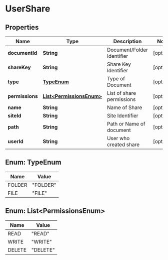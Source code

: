 

# UserShare


## Properties

| Name | Type | Description | Notes |
|------------ | ------------- | ------------- | -------------|
|**documentId** | **String** | Document/Folder Identifier |  [optional] |
|**shareKey** | **String** | Share Key Identifier |  [optional] |
|**type** | [**TypeEnum**](#TypeEnum) | Type of Document |  [optional] |
|**permissions** | [**List&lt;PermissionsEnum&gt;**](#List&lt;PermissionsEnum&gt;) | List of share permissions |  [optional] |
|**name** | **String** | Name of Share |  [optional] |
|**siteId** | **String** | Site Identifier |  [optional] |
|**path** | **String** | Path or Name of document |  [optional] |
|**userId** | **String** | User who created share |  [optional] |



## Enum: TypeEnum

| Name | Value |
|---- | -----|
| FOLDER | &quot;FOLDER&quot; |
| FILE | &quot;FILE&quot; |



## Enum: List&lt;PermissionsEnum&gt;

| Name | Value |
|---- | -----|
| READ | &quot;READ&quot; |
| WRITE | &quot;WRITE&quot; |
| DELETE | &quot;DELETE&quot; |



